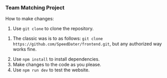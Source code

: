 ### Team Matching Project

How to make changes: 

1) Use ``git clone`` to clone the repository.
  1. The classic was is to as follows: ``git clone https://github.com/SpeedDater/frontend.git``, but any authorized way works fine. 
2) Use ``npm install`` to install dependencies. 
3) Make changes to the code as you please. 
4) Use ``npm run dev`` to test the website.
